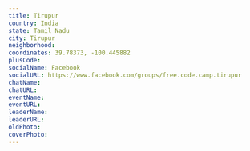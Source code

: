 ```yaml
---
title: Tirupur
country: India
state: Tamil Nadu
city: Tirupur
neighborhood: 
coordinates: 39.78373, -100.445882
plusCode:
socialName: Facebook
socialURL: https://www.facebook.com/groups/free.code.camp.tirupur
chatName:
chatURL:
eventName:
eventURL:
leaderName:
leaderURL:
oldPhoto: 
coverPhoto:
---
```

